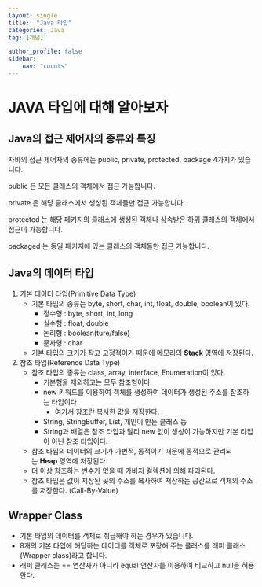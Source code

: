 ```yaml
---
layout: single
title:  "Java 타입"
categories: Java
tag: [개념]

author_profile: false
sidebar:
    nav: "counts"
---
```


# JAVA 타입에 대해 알아보자

## Java의 접근 제어자의 종류와 특징

자바의 접근 제어자의 종류에는 public, private, protected, package 4가지가 있습니다.

public 은 모든 클래스의 객체에서 접근 가능합니다.

private 은 해당 클래스에서 생성된 객체들만 접근 가능합니다.

protected 는 해당 페키지의 클래스에 생성된 객체나 상속받은 하위 클래스의 객체에서 접근이 가능합니다.

packaged 는 동일 패키지에 있는 클래스의 객체들만 접근 가능합니다.

## Java의 데이터 타입

1. 기본 데이터 타입(Primitive Data Type)
    - 기본 타입의 종류는 byte, short, char, int, float, double, boolean이 있다.
        - 정수형 : byte, short, int, long
        - 실수형 : float, double
        - 논리형 : boolean(ture/false)
        - 문자형 : char
    - 기본 타입의 크기가 작고 고정적이기 때문에 메모리의 **Stack** 영역에 저장된다.
2. 참조 타입(Reference Data Type)
    - 참조 타입의 종류는 class, array, interface, Enumeration이 있다.
        - 기본형을 제외하고는 모두 참조형이다.
        - new 키워드를 이용하여 객체를 생성하여 데이터가 생성된 주소를 참조하는 타입이다.
            - 여기서 참조란 복사한 값을 저장한다.
        - String, StringBuffer, List, 개인이 만든 클래스 등
        - String과 배열은 참조 타입과 달리 new 없이 생성이 가능하지만 기본 타입이 아닌 참조 타입이다.
    - 참조 타입의 데이터의 크기가 가변적, 동적이기 때문에 동적으로 관리되는 **Heap** 영역에 저장된다.
    - 더 이상 참조하는 변수가 없을 때 가비지 컬렉션에 의해 파괴된다.
    - 참조 타입은 값이 저장된 곳의 주소를 복사하여 저장하는 공간으로 객체의 주소를 저장한다. (Call-By-Value)

## Wrapper Class

- 기본 타입의 데이터를 객체로 취급해야 하는 경우가 있습니다.
- 8개의 기본 타입에 해당하는 데이터를 객체로 포장해 주는 클래스를 래퍼 클래스(Wrapper class)라고 합니다.
- 래퍼 클래스는 == 연산자가 아니라 equal 연산자를 이용하여 비교하고 null을 허용한다.
